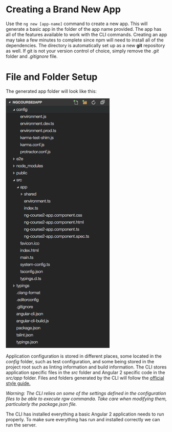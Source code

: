 # Creating a Brand New App

Use the `ng new [app-name]` command to create a new app. This will generate a basic app in the folder of the app name provided. The app has all of the features available to work with the CLI commands. Creating an app may take a few minutes to complete since npm will need to install all of the dependencies. The directory is automatically set up as a new **git** repository as well. If git is not your version control of choice, simply remove the *.git* folder and *.gitignore* file.

# File and Folder Setup

The generated app folder will look like this:

![App folder](../images/cli-folder-setup.png)

Application configuration is stored in different places, some located in the *config* folder, such as test configuration, and some being stored in the project root such as linting information and build information. The CLI stores application specific files in the *src* folder and Angular 2 specific code in the *src/app* folder.  Files and folders generated by the CLI will follow the [official style guide.](https://angular.io/styleguide)

*Warning: The CLI relies on some of the settings defined in the configuration files to be able to execute rgw commanda. Take care when modifying them, particularly the package.json file.*

The CLI has installed everything a basic Angular 2 application needs to run properly. To make sure everything has run and installed correctly we can run the server.